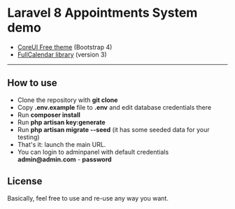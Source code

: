 # Laravel 8 Appointments System demo

- [CoreUI Free theme](https://coreui.io/demo/#main.html) (Bootstrap 4)
- [FullCalendar library](https://fullcalendar.io/) (version 3)


---

## How to use

- Clone the repository with __git clone__
- Copy __.env.example__ file to __.env__ and edit database credentials there
- Run __composer install__
- Run __php artisan key:generate__
- Run __php artisan migrate --seed__ (it has some seeded data for your testing)
- That's it: launch the main URL. 
- You can login to adminpanel with default credentials __admin@admin.com__ - __password__

## License

Basically, feel free to use and re-use any way you want.

